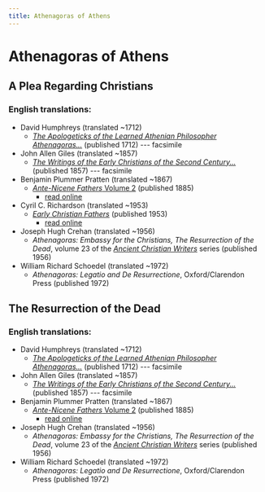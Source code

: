 ```yaml
---
title: Athenagoras of Athens
---
```


# Athenagoras of Athens

## A Plea Regarding Christians

### English translations:

* David Humphreys (translated ~1712)
  * [*The Apologeticks of the Learned Athenian Philosopher Athenagoras...*](https://books.google.com/books?id=hps5KsnL8DIC) (published 1712) --- facsimile
* John Allen Giles (translated ~1857)
  * [*The Writings of the Early Christians of the Second Century...*](https://archive.org/details/thewritingsofchr00gileuoft) (published 1857) --- facsimile
* Benjamin Plummer Pratten (translated ~1867)
  * [*Ante-Nicene Fathers* Volume 2](anf.html) (published 1885)
    * [read online](http://www.ccel.org/ccel/schaff/anf02.v.ii.html)
* Cyril C. Richardson (translated ~1953)
  * [*Early Christian Fathers*](ecf.html) (published 1953)
    * [read online](http://www.ccel.org/ccel/richardson/fathers.x.iii.iii.html)
* Joseph Hugh Crehan (translated ~1956)
  * *Athenagoras: Embassy for the Christians, The Resurrection of the Dead*, volume 23 of the [*Ancient Christian Writers*](ancientchristianwriters.html) series (published 1956)
* William Richard Schoedel (translated ~1972)
  * *Athenagoras: Legatio and De Resurrectione*, Oxford/Clarendon Press (published 1972)

## The Resurrection of the Dead

### English translations:

* David Humphreys (translated ~1712)
  * [*The Apologeticks of the Learned Athenian Philosopher Athenagoras...*](https://books.google.com/books?id=hps5KsnL8DIC) (published 1712) --- facsimile
* John Allen Giles (translated ~1857)
  * [*The Writings of the Early Christians of the Second Century...*](https://archive.org/details/thewritingsofchr00gileuoft) (published 1857) --- facsimile
* Benjamin Plummer Pratten (translated ~1867)
  * [*Ante-Nicene Fathers* Volume 2](anf.html) (published 1885)
    * [read online](http://www.ccel.org/ccel/schaff/anf02.v.iii.html)
* Joseph Hugh Crehan (translated ~1956)
  * *Athenagoras: Embassy for the Christians, The Resurrection of the Dead*, volume 23 of the [*Ancient Christian Writers*](ancientchristianwriters.html) series (published 1956)
* William Richard Schoedel (translated ~1972)
  * *Athenagoras: Legatio and De Resurrectione*, Oxford/Clarendon Press (published 1972)


